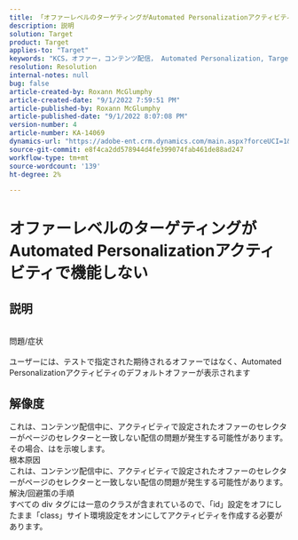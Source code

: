 ```yaml
---
title: 「オファーレベルのターゲティングがAutomated Personalizationアクティビティで機能しない」
description: 説明
solution: Target
product: Target
applies-to: "Target"
keywords: "KCS，オファー，コンテンツ配信， Automated Personalization, Target"
resolution: Resolution
internal-notes: null
bug: false
article-created-by: Roxann McGlumphy
article-created-date: "9/1/2022 7:59:51 PM"
article-published-by: Roxann McGlumphy
article-published-date: "9/1/2022 8:07:08 PM"
version-number: 4
article-number: KA-14069
dynamics-url: "https://adobe-ent.crm.dynamics.com/main.aspx?forceUCI=1&pagetype=entityrecord&etn=knowledgearticle&id=9cd741a0-302a-ed11-9db1-002248086a27"
source-git-commit: e8f4ca2dd578944d4fe399074fab461de88ad247
workflow-type: tm+mt
source-wordcount: '139'
ht-degree: 2%

---
```


# オファーレベルのターゲティングがAutomated Personalizationアクティビティで機能しない

## 説明

<br>問題/症状<br><br>
ユーザーには、テストで指定された期待されるオファーではなく、Automated Personalizationアクティビティのデフォルトオファーが表示されます


## 解像度


これは、コンテンツ配信中に、アクティビティで設定されたオファーのセレクターがページのセレクターと一致しない配信の問題が発生する可能性があります。 その場合、はを示唆します。
<br>根本原因<br>
これは、コンテンツ配信中に、アクティビティで設定されたオファーのセレクターがページのセレクターと一致しない配信の問題が発生する可能性があります。
<br>解決/回避策の手順<br>
すべての div タグには一意のクラスが含まれているので、「id」設定をオフにしたまま「class」サイト環境設定をオンにしてアクティビティを作成する必要があります。


